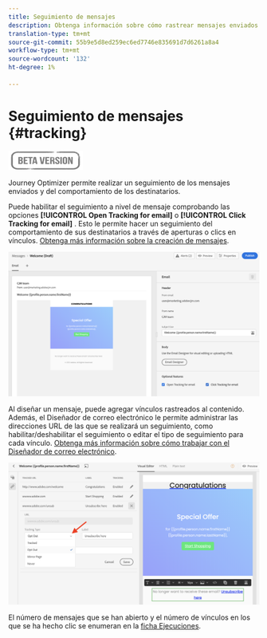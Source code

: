```yaml
---
title: Seguimiento de mensajes
description: Obtenga información sobre cómo rastrear mensajes enviados
translation-type: tm+mt
source-git-commit: 55b9e5d8ed259ec6ed7746e835691d7d6261a8a4
workflow-type: tm+mt
source-wordcount: '132'
ht-degree: 1%

---
```


# Seguimiento de mensajes {#tracking}

![](assets/do-not-localize/badge.png)

Journey Optimizer permite realizar un seguimiento de los mensajes enviados y del comportamiento de los destinatarios.

Puede habilitar el seguimiento a nivel de mensaje comprobando las opciones **[!UICONTROL Open Tracking for email]** o **[!UICONTROL Click Tracking for email]** . Esto le permite hacer un seguimiento del comportamiento de sus destinatarios a través de aperturas o clics en vínculos. [Obtenga más información sobre la creación de mensajes](create-message.md).

![](assets/message-tracking.png)

Al diseñar un mensaje, puede agregar vínculos rastreados al contenido. Además, el Diseñador de correo electrónico le permite administrar las direcciones URL de las que se realizará un seguimiento, como habilitar/deshabilitar el seguimiento o editar el tipo de seguimiento para cada vínculo. [Obtenga más información sobre cómo trabajar con el Diseñador de correo electrónico](create-email-content.md).

![](assets/message-tracked-links.png)

El número de mensajes que se han abierto y el número de vínculos en los que se ha hecho clic se enumeran en la [ficha Ejecuciones](message-monitoring.md).
